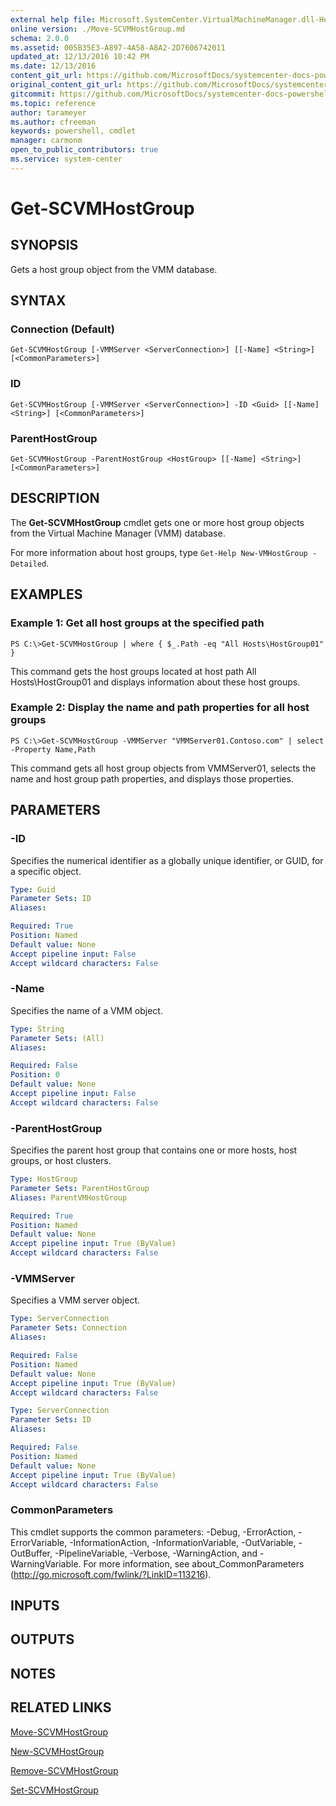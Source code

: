 ```yaml
---
external help file: Microsoft.SystemCenter.VirtualMachineManager.dll-Help.xml
online version: ./Move-SCVMHostGroup.md
schema: 2.0.0
ms.assetid: 005B35E3-A897-4A58-A8A2-2D7606742011
updated_at: 12/13/2016 10:42 PM
ms.date: 12/13/2016
content_git_url: https://github.com/MicrosoftDocs/systemcenter-docs-powershell/blob/master/systemcenter-cmdlets/VirtualMachineManager/v1/Get-SCVMHostGroup.md
original_content_git_url: https://github.com/MicrosoftDocs/systemcenter-docs-powershell/blob/master/systemcenter-cmdlets/VirtualMachineManager/v1/Get-SCVMHostGroup.md
gitcommit: https://github.com/MicrosoftDocs/systemcenter-docs-powershell/blob/ea9507ac2178040476af5407227db8cb97701ea9/systemcenter-cmdlets/VirtualMachineManager/v1/Get-SCVMHostGroup.md
ms.topic: reference
author: tarameyer
ms.author: cfreeman
keywords: powershell, cmdlet
manager: carmonm
open_to_public_contributors: true
ms.service: system-center
---
```


# Get-SCVMHostGroup

## SYNOPSIS
Gets a host group object from the VMM database.

## SYNTAX

### Connection (Default)
```
Get-SCVMHostGroup [-VMMServer <ServerConnection>] [[-Name] <String>] [<CommonParameters>]
```

### ID
```
Get-SCVMHostGroup [-VMMServer <ServerConnection>] -ID <Guid> [[-Name] <String>] [<CommonParameters>]
```

### ParentHostGroup
```
Get-SCVMHostGroup -ParentHostGroup <HostGroup> [[-Name] <String>] [<CommonParameters>]
```

## DESCRIPTION
The **Get-SCVMHostGroup** cmdlet gets one or more host group objects from the Virtual Machine Manager (VMM) database.

For more information about host groups, type `Get-Help New-VMHostGroup -Detailed`.

## EXAMPLES

### Example 1: Get all host groups at the specified path
```
PS C:\>Get-SCVMHostGroup | where { $_.Path -eq "All Hosts\HostGroup01" }
```

This command gets the host groups located at host path All Hosts\HostGroup01 and displays information about these host groups.

### Example 2: Display the name and path properties for all host groups
```
PS C:\>Get-SCVMHostGroup -VMMServer "VMMServer01.Contoso.com" | select -Property Name,Path
```

This command gets all host group objects from VMMServer01, selects the name and host group path properties, and displays those properties.

## PARAMETERS

### -ID
Specifies the numerical identifier as a globally unique identifier, or GUID, for a specific object.

```yaml
Type: Guid
Parameter Sets: ID
Aliases: 

Required: True
Position: Named
Default value: None
Accept pipeline input: False
Accept wildcard characters: False
```

### -Name
Specifies the name of a VMM object.

```yaml
Type: String
Parameter Sets: (All)
Aliases: 

Required: False
Position: 0
Default value: None
Accept pipeline input: False
Accept wildcard characters: False
```

### -ParentHostGroup
Specifies the parent host group that contains one or more hosts, host groups, or host clusters.

```yaml
Type: HostGroup
Parameter Sets: ParentHostGroup
Aliases: ParentVMHostGroup

Required: True
Position: Named
Default value: None
Accept pipeline input: True (ByValue)
Accept wildcard characters: False
```

### -VMMServer
Specifies a VMM server object.

```yaml
Type: ServerConnection
Parameter Sets: Connection
Aliases: 

Required: False
Position: Named
Default value: None
Accept pipeline input: True (ByValue)
Accept wildcard characters: False
```

```yaml
Type: ServerConnection
Parameter Sets: ID
Aliases: 

Required: False
Position: Named
Default value: None
Accept pipeline input: True (ByValue)
Accept wildcard characters: False
```

### CommonParameters
This cmdlet supports the common parameters: -Debug, -ErrorAction, -ErrorVariable, -InformationAction, -InformationVariable, -OutVariable, -OutBuffer, -PipelineVariable, -Verbose, -WarningAction, and -WarningVariable. For more information, see about_CommonParameters (http://go.microsoft.com/fwlink/?LinkID=113216).

## INPUTS

## OUTPUTS

## NOTES

## RELATED LINKS

[Move-SCVMHostGroup](xref:VirtualMachineManager/v1/Move-SCVMHostGroup.md)

[New-SCVMHostGroup](xref:VirtualMachineManager/v1/New-SCVMHostGroup.md)

[Remove-SCVMHostGroup](xref:VirtualMachineManager/v1/Remove-SCVMHostGroup.md)

[Set-SCVMHostGroup](xref:VirtualMachineManager/v1/Set-SCVMHostGroup.md)

